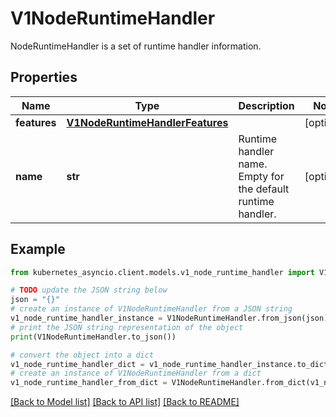 # V1NodeRuntimeHandler

NodeRuntimeHandler is a set of runtime handler information.

## Properties

Name | Type | Description | Notes
------------ | ------------- | ------------- | -------------
**features** | [**V1NodeRuntimeHandlerFeatures**](V1NodeRuntimeHandlerFeatures.md) |  | [optional] 
**name** | **str** | Runtime handler name. Empty for the default runtime handler. | [optional] 

## Example

```python
from kubernetes_asyncio.client.models.v1_node_runtime_handler import V1NodeRuntimeHandler

# TODO update the JSON string below
json = "{}"
# create an instance of V1NodeRuntimeHandler from a JSON string
v1_node_runtime_handler_instance = V1NodeRuntimeHandler.from_json(json)
# print the JSON string representation of the object
print(V1NodeRuntimeHandler.to_json())

# convert the object into a dict
v1_node_runtime_handler_dict = v1_node_runtime_handler_instance.to_dict()
# create an instance of V1NodeRuntimeHandler from a dict
v1_node_runtime_handler_from_dict = V1NodeRuntimeHandler.from_dict(v1_node_runtime_handler_dict)
```
[[Back to Model list]](../README.md#documentation-for-models) [[Back to API list]](../README.md#documentation-for-api-endpoints) [[Back to README]](../README.md)


